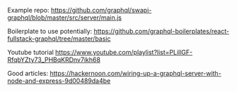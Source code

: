 

Example repo:
https://github.com/graphql/swapi-graphql/blob/master/src/server/main.js



Boilerplate to use potentially:
https://github.com/graphql-boilerplates/react-fullstack-graphql/tree/master/basic


Youtube tutorial
https://www.youtube.com/playlist?list=PLillGF-RfqbYZty73_PHBqKRDnv7ikh68


Good articles:
https://hackernoon.com/wiring-up-a-graphql-server-with-node-and-express-9d00489da4be



